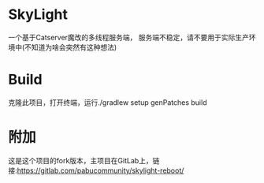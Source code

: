 # SkyLight
一个基于Catserver魔改的多线程服务端， 服务端不稳定，请不要用于实际生产环境中(不知道为啥会突然有这种想法)
# Build
克隆此项目，打开终端，运行./gradlew setup genPatches build
# 附加
这是这个项目的fork版本，主项目在GitLab上，链接:https://gitlab.com/pabucommunity/skylight-reboot/
